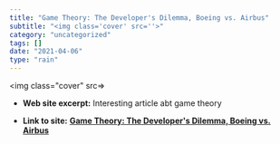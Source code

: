 ```yaml
---
title: "Game Theory: The Developer's Dilemma, Boeing vs. Airbus"
subtitle: "<img class='cover' src=''>"
category: "uncategorized"
tags: []
date: "2021-04-06"
type: "rain"
---
```

<img class="cover" src=>



* **Web site excerpt:** Interesting article abt game theory

* **Link to site:** **[Game Theory: The Developer's Dilemma, Boeing vs. Airbus](http://www.strategy-business.com/press/16635507/15872?pg=all&tid=230)**